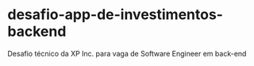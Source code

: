 # desafio-app-de-investimentos-backend
Desafio técnico da XP Inc. para vaga de Software Engineer em back-end
